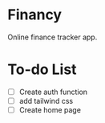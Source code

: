 # Financy
Online finance tracker app.

# To-do List
- [ ] Create auth function
- [ ] add tailwind css
- [ ] Create home page